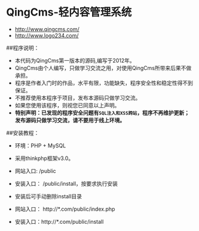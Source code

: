 
QingCms-轻内容管理系统
==========

- http://www.qingcms.com/
- http://www.logo234.com/  
  

##程序说明：

- 本代码为QingCms第一版本的源码,编写于2012年。
- QingCms由个人编写，只做学习交流之用，对使用QingCms所带来后果不做承担。
- 程序是作者入门时的作品，水平有限，功能缺失，程序安全性和稳定性得不到保证。
- 不推荐使用本程序于项目，发布本源码只做学习交流。
- 如果您使用该程序，则视您已同意以上声明。
- **特别声明：已发现的程序安全问题有`SQL注入和XSS跨站`，程序不再维护更新；发布源码只做学习交流，请不要用于线上环境。**

##安装教程：

- 环境：PHP + MySQL
- 采用thinkphp框架v3.0。

- 网站入口: /public 
- 安装入口： /public/install，按要求执行安装
- 安装后可手动删除install目录

- 网站入口： http://*.com/public/index.php
- 安装入口：http://*.com/public/install
